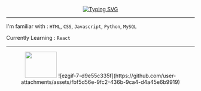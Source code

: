 <p align="center">
  <a href="https://git.io/typing-svg"><img src="https://readme-typing-svg.demolab.com?font=Pixelify+Sans&size=25&duration=3500&pause=1000&color=F7F7F7DF&center=true&multiline=true&repeat=false&width=500&height=65&lines=Christianna+%2F+Starfoxx;Frontend+Developer"     alt="Typing SVG" /></a>
</p>

<hr />

I'm familiar with : `HTML`, `CSS`, `Javascript`, `Python`, `MySQL`

Currently Learning : `React`

<hr />

<p align="center">
  <img src="https://s2.ezgif.com/tmp/ezgif-2-5963cf94fd.gif" style="width: 85px; height: 70px; alt="kirby walking"/>
  ![ezgif-7-d9e55c335f](https://github.com/user-attachments/assets/fbf5d56e-9fc2-436b-9ca4-d4a45e6b9919)
</p>

